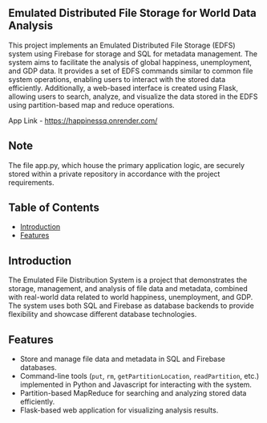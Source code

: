 ## Emulated Distributed File Storage for World Data Analysis
This project implements an Emulated Distributed File Storage (EDFS) system using Firebase for storage and SQL for metadata management. The system aims to facilitate the analysis of global happiness, unemployment, and GDP data. It provides a set of EDFS commands similar to common file system operations, enabling users to interact with the stored data efficiently. Additionally, a web-based interface is created using Flask, allowing users to search, analyze, and visualize the data stored in the EDFS using partition-based map and reduce operations.

App Link - https://happinessq.onrender.com/

## Note
The file app.py, which house the primary application logic, are securely stored within a private repository in accordance with the project requirements. 

## Table of Contents
- [Introduction](#introduction)
- [Features](#features)


## Introduction

The Emulated File Distribution System is a project that demonstrates the storage, management, and analysis of file data and metadata, combined with real-world data related to world happiness, unemployment, and GDP. The system uses both SQL and Firebase as database backends to provide flexibility and showcase different database technologies.

## Features

- Store and manage file data and metadata in SQL and Firebase databases.
- Command-line tools (`put`, `rm`, `getPartitionLocation`, `readPartition`, etc.) implemented in Python and Javascript for interacting with the system.
- Partition-based MapReduce for searching and analyzing stored data efficiently.
- Flask-based web application for visualizing analysis results.
 
